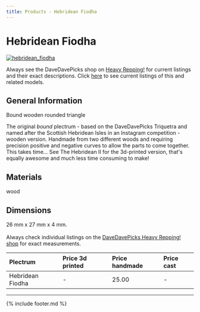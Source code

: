 ```yaml
---
title: Products - Hebridean Fiodha
---
```

# Hebridean Fiodha

[![hebridean_fiodha](../../assets/images/hebridean_fiodha.jpg "Hebridean_fiodha")](/picks/hebridean_fiodha)

Always see the DaveDavePicks shop on [Heavy Repping!](https://www.heavyrepping.com/shop/store/davedavepicks/) for current listings and their exact descriptions. Click [here](https://heavyrepping.com/davedavepicks/?s=Hebridean&post_type=product) to see current listings of this and related models.

## General Information
Bound wooden rounded triangle

The original *bound* plectrum - based on the DaveDavePicks Triquetra and named after the Scottish Hebridean Isles in an Instagram competition - wooden version. Handmade from two different woods and requiring precision positive and negative curves to allow the parts to come together. This takes time... See The Hebridean II for the 3d-printed version, that's equally awesome and much less time consuming to make!

## Materials
wood

## Dimensions
26 mm x 27 mm x 4 mm.<br/><br/>Always check individual listings on the [DaveDavePicks Heavy Repping! shop](https://heavyrepping.com/davedavepicks/shop/) for exact measurements.

| **Plectrum**                                        | **Price 3d printed**   | **Price handmade**   | **Price cast**   |
|:----------------------------------------------------|:-----------------------|:---------------------|:-----------------|
| Hebridean Fiodha                                          | -               | 25.00             | -         |

---

{% include footer.md %}